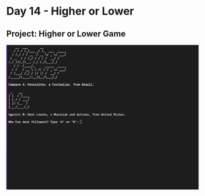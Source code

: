 <h1>Day 14 - Higher or Lower</h1>
<h2>Project: Higher or Lower Game</h2>
<img src='higher-lower-game.gif'>